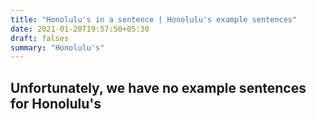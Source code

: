 ```yaml
---
title: "Honolulu's in a sentence | Honolulu's example sentences"
date: 2021-01-20T19:57:50+05:30
draft: falses
summary: "Honolulu's"
---
```

## Unfortunately, we have no example sentences for Honolulu's                 
